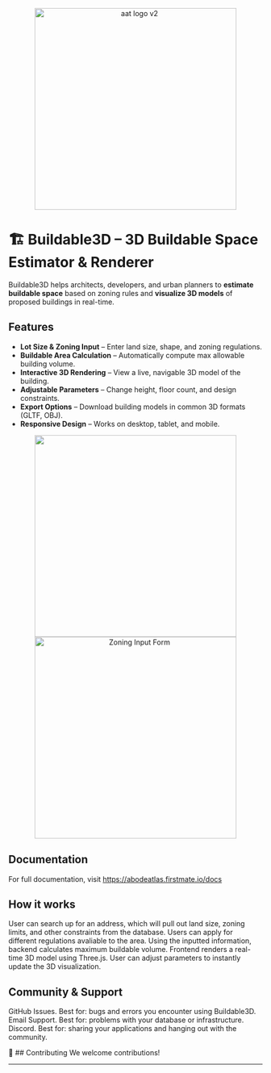 

<p align="center">
<img src="https://github.com/user-attachments/assets/6a94a981-1d2f-4c12-bebc-5e97074d3393" alt="aat logo v2" width="400"/>
</p>


# 🏗️ Buildable3D – 3D Buildable Space Estimator & Renderer

Buildable3D helps architects, developers, and urban planners to **estimate buildable space** based on zoning rules and **visualize 3D models** of proposed buildings in real-time.


## Features
- **Lot Size & Zoning Input** – Enter land size, shape, and zoning regulations.
- **Buildable Area Calculation** – Automatically compute max allowable building volume.
- **Interactive 3D Rendering** – View a live, navigable 3D model of the building.
- **Adjustable Parameters** – Change height, floor count, and design constraints.
- **Export Options** – Download building models in common 3D formats (GLTF, OBJ).
- **Responsive Design** – Works on desktop, tablet, and mobile.

<p align="center">
<img src="https://github.com/user-attachments/assets/311efe9c-5007-4b0c-a8e8-c2b33f87ca90" width = "400"/>
<img src="https://github.com/user-attachments/assets/e92507a6-7b9d-4d61-b233-1e4bda288398" alt="Zoning Input Form" width="400"/>
</p>


## Documentation

For full documentation, visit https://abodeatlas.firstmate.io/docs


## How it works
User can search up for an address, which will pull out land size, zoning limits, and other constraints from the database. Users can apply for different regulations avaliable to the area. Using the inputted information, backend calculates maximum buildable volume. 
Frontend renders a real-time 3D model using Three.js. User can adjust parameters to instantly update the 3D visualization.

## Community & Support
GitHub Issues. Best for: bugs and errors you encounter using Buildable3D.
Email Support. Best for: problems with your database or infrastructure.
Discord. Best for: sharing your applications and hanging out with the community.

🤝 ## Contributing
We welcome contributions!

---

